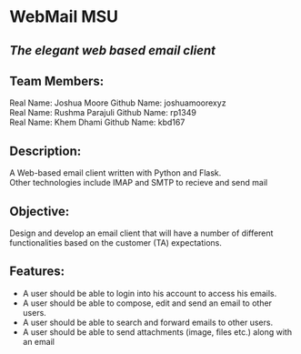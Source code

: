 #     WebMail MSU 
## *The elegant web based email client*

## Team Members: 
Real Name: Joshua Moore        Github Name: joshuamoorexyz  <br />
Real Name:  Rushma Parajuli    Github Name: rp1349  <br />
Real Name:  Khem Dhami         Github Name: kbd167  <br />




## Description: 
A Web-based email client written with Python and Flask.  <br />
Other technologies include IMAP and SMTP to recieve and send mail <br />


## Objective: 
Design and develop an email client that will have a number of different functionalities
based on the customer (TA) expectations. <br />



## Features: 
- A user should be able to login into his account to access his emails. <br />
- A user should be able to compose, edit and send an email to other users. <br />
- A user should be able to search and forward emails to other users. <br />
- A user should be able to send attachments (image, files etc.) along with an email <br />
